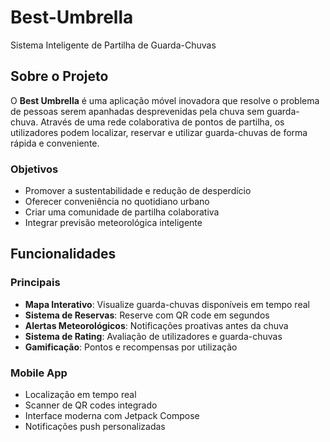 # Best-Umbrella
Sistema Inteligente de Partilha de Guarda-Chuvas

## Sobre o Projeto

O **Best Umbrella** é uma aplicação móvel inovadora que resolve o problema de pessoas serem apanhadas desprevenidas pela chuva sem guarda-chuva. Através de uma rede colaborativa de pontos de partilha, os utilizadores podem localizar, reservar e utilizar guarda-chuvas de forma rápida e conveniente.

###  Objetivos
- Promover a sustentabilidade e redução de desperdício
- Oferecer conveniência no quotidiano urbano
- Criar uma comunidade de partilha colaborativa
- Integrar previsão meteorológica inteligente

##  Funcionalidades

###  Principais
- **Mapa Interativo**: Visualize guarda-chuvas disponíveis em tempo real
- **Sistema de Reservas**: Reserve com QR code em segundos
- **Alertas Meteorológicos**: Notificações proativas antes da chuva
- **Sistema de Rating**: Avaliação de utilizadores e guarda-chuvas
- **Gamificação**: Pontos e recompensas por utilização

###  Mobile App
- Localização em tempo real
- Scanner de QR codes integrado
- Interface moderna com Jetpack Compose
- Notificações push personalizadas









